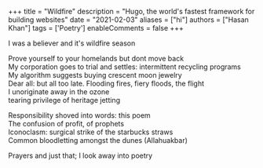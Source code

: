 +++
title = "Wildfire"
description = "Hugo, the world's fastest framework for building websites"
date = "2021-02-03"
aliases = ["hi"]
authors = ["Hasan Khan"]
tags = ['Poetry']
enableComments = false
+++

I was a believer and it's wildfire season

Prove yourself to your homelands but dont move back \
My corporation goes to trial and settles: intermittent recycling programs \
My algorithm suggests buying crescent moon jewelry \
Dear all: but all too late. Flooding fires, fiery floods, the flight \
I unoriginate away in the ozone \
tearing privilege of heritage jetting 

Responsibility shoved into words: this poem \
The confusion of profit, of prophets \
Iconoclasm: surgical strike of the starbucks straws \
Common bloodletting amongst the dunes (Allahuakbar)

Prayers and just that; I look away into poetry 